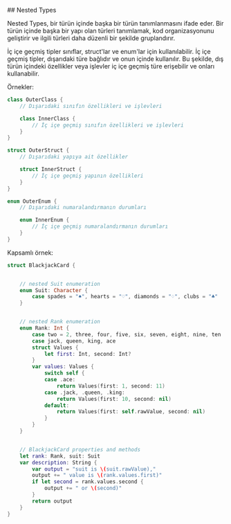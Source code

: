 ## Nested Types

Nested Types, bir türün içinde başka bir türün tanımlanmasını ifade eder. Bir türün içinde başka bir yapı olan türleri tanımlamak, kod organizasyonunu geliştirir ve ilgili türleri daha düzenli bir şekilde gruplandırır.

İç içe geçmiş tipler sınıflar, struct'lar ve enum'lar için kullanılabilir. İç içe geçmiş tipler, dışarıdaki türe bağlıdır ve onun içinde kullanılır. Bu şekilde, dış türün içindeki özellikler veya işlevler iç içe geçmiş türe erişebilir ve onları kullanabilir.

Örnekler:

```swift
class OuterClass {
    // Dışarıdaki sınıfın özellikleri ve işlevleri

    class InnerClass {
        // İç içe geçmiş sınıfın özellikleri ve işlevleri
    }
}
```
```swift
struct OuterStruct {
    // Dışarıdaki yapıya ait özellikler

    struct InnerStruct {
        // İç içe geçmiş yapının özellikleri
    }
}
```
```swift
enum OuterEnum {
    // Dışarıdaki numaralandırmanın durumları

    enum InnerEnum {
        // İç içe geçmiş numaralandırmanın durumları
    }
}
```

Kapsamlı örnek:

```swift
struct BlackjackCard {


    // nested Suit enumeration
    enum Suit: Character {
        case spades = "♠", hearts = "♡", diamonds = "♢", clubs = "♣"
    }


    // nested Rank enumeration
    enum Rank: Int {
        case two = 2, three, four, five, six, seven, eight, nine, ten
        case jack, queen, king, ace
        struct Values {
            let first: Int, second: Int?
        }
        var values: Values {
            switch self {
            case .ace:
                return Values(first: 1, second: 11)
            case .jack, .queen, .king:
                return Values(first: 10, second: nil)
            default:
                return Values(first: self.rawValue, second: nil)
            }
        }
    }


    // BlackjackCard properties and methods
    let rank: Rank, suit: Suit
    var description: String {
        var output = "suit is \(suit.rawValue),"
        output += " value is \(rank.values.first)"
        if let second = rank.values.second {
            output += " or \(second)"
        }
        return output
    }
}
```

```swift